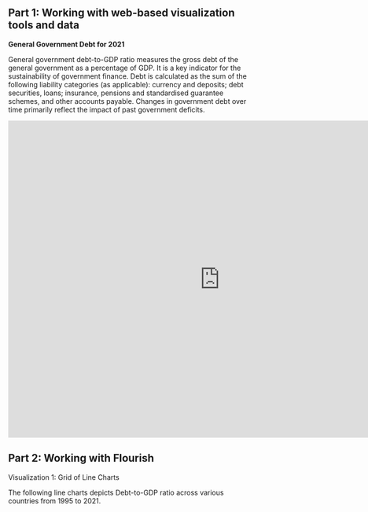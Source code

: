 ## Part 1: Working with web-based visualization tools and data

**General Government Debt for 2021**

General government debt-to-GDP ratio measures the gross debt of the general government as a percentage of GDP. It is a key indicator for the sustainability of government finance. Debt is calculated as the sum of the following liability categories (as applicable): currency and deposits; debt securities, loans; insurance, pensions and standardised guarantee schemes, and other accounts payable. Changes in government debt over time primarily reflect the impact of past government deficits.

<iframe src="https://data.oecd.org/chart/6Y41" width="860" height="645" style="border: 0" mozallowfullscreen="true" webkitallowfullscreen="true" allowfullscreen="true"><a href="https://data.oecd.org/chart/6Y41" target="_blank">OECD Chart: General government debt, Total, % of GDP, Annual, 2021</a></iframe>


## Part 2: Working with Flourish

Visualization 1: Grid of Line Charts

The following line charts depicts Debt-to-GDP ratio across various countries from 1995 to 2021.

<div class="flourish-embed flourish-chart" data-src="visualisation/12596956"><script src="https://public.flourish.studio/resources/embed.js"></script></div>

